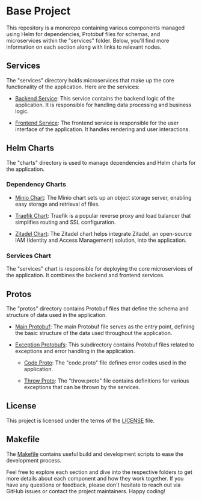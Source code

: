 Base Project
==============

This repository is a monorepo containing various components managed using Helm for dependencies, Protobuf files for schemas, and microservices within the "services" folder. Below, you'll find more information on each section along with links to relevant nodes.

Services
--------

The "services" directory holds microservices that make up the core functionality of the application. Here are the services:

-   [Backend Service](/services/backend): This service contains the backend logic of the application. It is responsible for handling data processing and business logic.

-   [Frontend Service](/services/frontend): The frontend service is responsible for the user interface of the application. It handles rendering and user interactions.

Helm Charts
-----------

The "charts" directory is used to manage dependencies and Helm charts for the application.

### Dependency Charts

-   [Minio Chart](/charts/dependency/minio): The Minio chart sets up an object storage server, enabling easy storage and retrieval of files.

-   [Traefik Chart](/charts/dependency/traefik): Traefik is a popular reverse proxy and load balancer that simplifies routing and SSL configuration.

-   [Zitadel Chart](/charts/dependency/zitadel): The Zitadel chart helps integrate Zitadel, an open-source IAM (Identity and Access Management) solution, into the application.

### Services Chart

The "services" chart is responsible for deploying the core microservices of the application. It combines the backend and frontend services.

Protos
------

The "protos" directory contains Protobuf files that define the schema and structure of data used in the application.

-   [Main Protobuf](/protos/main.proto): The main Protobuf file serves as the entry point, defining the basic structure of the data used throughout the application.

-   [Exception Protobufs](/protos/exception): This subdirectory contains Protobuf files related to exceptions and error handling in the application.

    -   [Code Proto](/protos/exception/code.proto): The "code.proto" file defines error codes used in the application.

    -   [Throw Proto](/protos/exception/throw.proto): The "throw.proto" file contains definitions for various exceptions that can be thrown by the services.

License
-------

This project is licensed under the terms of the [LICENSE](/LICENSE) file.

Makefile
--------

The [Makefile](/Makefile) contains useful build and development scripts to ease the development process.

Feel free to explore each section and dive into the respective folders to get more details about each component and how they work together. If you have any questions or feedback, please don't hesitate to reach out via GitHub issues or contact the project maintainers. Happy coding!
